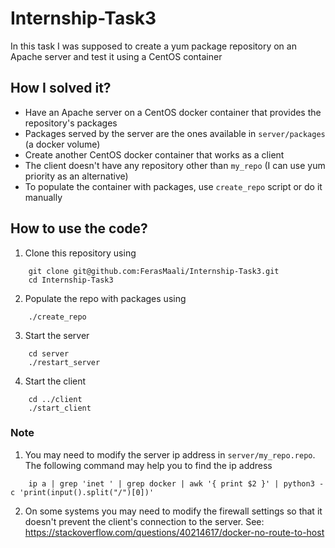 # Internship-Task3
In this task I was supposed to create a yum package repository on an Apache server and test it using a CentOS container

## How I solved it?
* Have an Apache server on a CentOS docker container that provides the repository's packages
* Packages served by the server are the ones available in `server/packages` (a docker volume)
* Create another CentOS docker container that works as a client
* The client doesn't have any repository other than `my_repo` (I can use yum priority as an alternative)
* To populate the container with packages, use `create_repo` script or do it manually

## How to use the code?
1. Clone this repository using 
```
	git clone git@github.com:FerasMaali/Internship-Task3.git
	cd Internship-Task3
```
2. Populate the repo with packages using 
```
	./create_repo
```
3. Start the server
```
	cd server
	./restart_server
```
4. Start the client
```
	cd ../client
	./start_client
```

### Note
1. You may need to modify the server ip address in `server/my_repo.repo`. The following command may help you to find the ip address
```
	ip a | grep 'inet ' | grep docker | awk '{ print $2 }' | python3 -c 'print(input().split("/")[0])'
```
2. On some systems you may need to modify the firewall settings so that it doesn't prevent the client's connection to the server. See: https://stackoverflow.com/questions/40214617/docker-no-route-to-host

